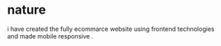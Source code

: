 # nature
i have created the fully ecommarce website using frontend technologies and made mobile responsive .
